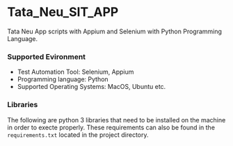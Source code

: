# Tata_Neu_SIT_APP

Tata Neu App scripts with Appium and Selenium with Python Programming Language.


### Supported Evironment

- Test Automation Tool: Selenium, Appium
- Programming language: Python
- Supported Operating Systems: MacOS, Ubuntu etc.
  
### Libraries

The following are python 3 libraries that need to be installed on the machine in order to execte properly. These requirements can also be found in the `requirements.txt` located in the project directory. 


  
